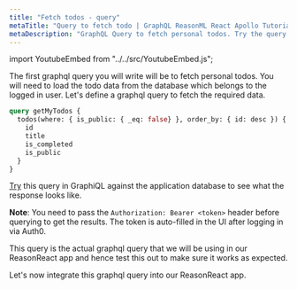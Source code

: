 ```yaml
---
title: "Fetch todos - query"
metaTitle: "Query to fetch todo | GraphQL ReasonML React Apollo Tutorial"
metaDescription: "GraphQL Query to fetch personal todos. Try the query in GraphiQL, passing the Authorization token to get authenticated results"
---
```


import YoutubeEmbed from "../../src/YoutubeEmbed.js";

The first graphql query you will write will be to fetch personal todos. You will need to load the todo data from the database which belongs to the logged in user. Let's define a graphql query to fetch the required data.

```graphql
query getMyTodos {
  todos(where: { is_public: { _eq: false} }, order_by: { id: desc }) {
    id
    title
    is_completed
    is_public
  }
}
```

[Try](https://hasura.io/learn/graphql/graphiql) this query in GraphiQL against the application database to see what the response looks like.

**Note**: You need to pass the `Authorization: Bearer <token>` header before querying to get the results. The token is auto-filled in the UI after logging in via Auth0.

This query is the actual graphql query that we will be using in our ReasonReact app and hence test this out to make sure it works as expected.

Let's now integrate this graphql query into our ReasonReact app.